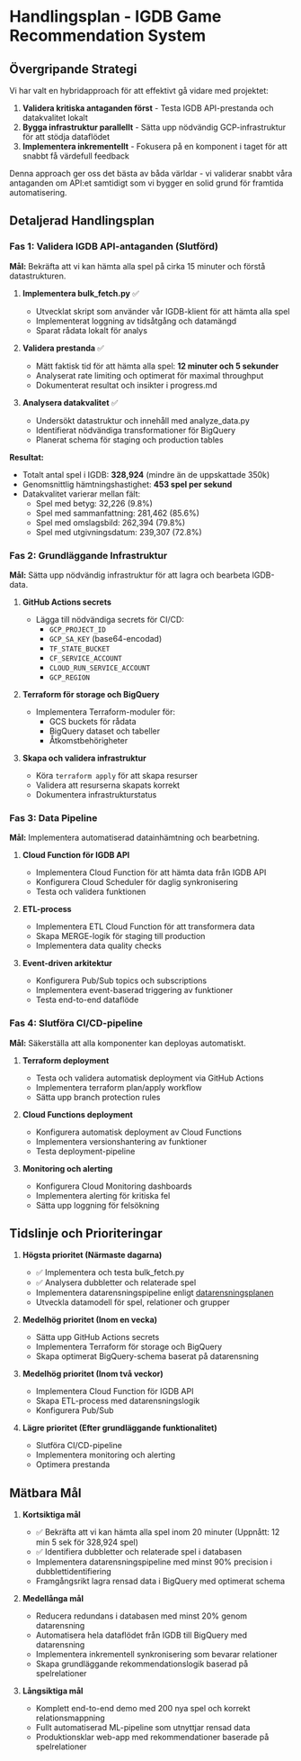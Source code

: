 # Handlingsplan - IGDB Game Recommendation System

## Övergripande Strategi

Vi har valt en hybridapproach för att effektivt gå vidare med projektet:

1. **Validera kritiska antaganden först** - Testa IGDB API-prestanda och datakvalitet lokalt
2. **Bygga infrastruktur parallellt** - Sätta upp nödvändig GCP-infrastruktur för att stödja dataflödet
3. **Implementera inkrementellt** - Fokusera på en komponent i taget för att snabbt få värdefull feedback

Denna approach ger oss det bästa av båda världar - vi validerar snabbt våra antaganden om API:et samtidigt som vi bygger en solid grund för framtida automatisering.

## Detaljerad Handlingsplan

### Fas 1: Validera IGDB API-antaganden (Slutförd)

**Mål:** Bekräfta att vi kan hämta alla spel på cirka 15 minuter och förstå datastrukturen.

1. **Implementera bulk_fetch.py** ✅
   - Utvecklat skript som använder vår IGDB-klient för att hämta alla spel
   - Implementerat loggning av tidsåtgång och datamängd
   - Sparat rådata lokalt för analys

2. **Validera prestanda** ✅
   - Mätt faktisk tid för att hämta alla spel: **12 minuter och 5 sekunder**
   - Analyserat rate limiting och optimerat för maximal throughput
   - Dokumenterat resultat och insikter i progress.md

3. **Analysera datakvalitet** ✅
   - Undersökt datastruktur och innehåll med analyze_data.py
   - Identifierat nödvändiga transformationer för BigQuery
   - Planerat schema för staging och production tables

**Resultat:**
- Totalt antal spel i IGDB: **328,924** (mindre än de uppskattade 350k)
- Genomsnittlig hämtningshastighet: **453 spel per sekund**
- Datakvalitet varierar mellan fält:
  - Spel med betyg: 32,226 (9.8%)
  - Spel med sammanfattning: 281,462 (85.6%)
  - Spel med omslagsbild: 262,394 (79.8%)
  - Spel med utgivningsdatum: 239,307 (72.8%)

### Fas 2: Grundläggande Infrastruktur

**Mål:** Sätta upp nödvändig infrastruktur för att lagra och bearbeta IGDB-data.

1. **GitHub Actions secrets**
   - Lägga till nödvändiga secrets för CI/CD:
     - `GCP_PROJECT_ID`
     - `GCP_SA_KEY` (base64-encodad)
     - `TF_STATE_BUCKET`
     - `CF_SERVICE_ACCOUNT`
     - `CLOUD_RUN_SERVICE_ACCOUNT`
     - `GCP_REGION`

2. **Terraform för storage och BigQuery**
   - Implementera Terraform-moduler för:
     - GCS buckets för rådata
     - BigQuery dataset och tabeller
     - Åtkomstbehörigheter

3. **Skapa och validera infrastruktur**
   - Köra `terraform apply` för att skapa resurser
   - Validera att resurserna skapats korrekt
   - Dokumentera infrastrukturstatus

### Fas 3: Data Pipeline

**Mål:** Implementera automatiserad datainhämtning och bearbetning.

1. **Cloud Function för IGDB API**
   - Implementera Cloud Function för att hämta data från IGDB API
   - Konfigurera Cloud Scheduler för daglig synkronisering
   - Testa och validera funktionen

2. **ETL-process**
   - Implementera ETL Cloud Function för att transformera data
   - Skapa MERGE-logik för staging till production
   - Implementera data quality checks

3. **Event-driven arkitektur**
   - Konfigurera Pub/Sub topics och subscriptions
   - Implementera event-baserad triggering av funktioner
   - Testa end-to-end dataflöde

### Fas 4: Slutföra CI/CD-pipeline

**Mål:** Säkerställa att alla komponenter kan deployas automatiskt.

1. **Terraform deployment**
   - Testa och validera automatisk deployment via GitHub Actions
   - Implementera terraform plan/apply workflow
   - Sätta upp branch protection rules

2. **Cloud Functions deployment**
   - Konfigurera automatisk deployment av Cloud Functions
   - Implementera versionshantering av funktioner
   - Testa deployment-pipeline

3. **Monitoring och alerting**
   - Konfigurera Cloud Monitoring dashboards
   - Implementera alerting för kritiska fel
   - Sätta upp loggning för felsökning

## Tidslinje och Prioriteringar

1. **Högsta prioritet (Närmaste dagarna)**
   - ✅ Implementera och testa bulk_fetch.py
   - ✅ Analysera dubbletter och relaterade spel
   - Implementera datarensningspipeline enligt [datarensningsplanen](./data-cleaning-plan.md)
   - Utveckla datamodell för spel, relationer och grupper

2. **Medelhög prioritet (Inom en vecka)**
   - Sätta upp GitHub Actions secrets
   - Implementera Terraform för storage och BigQuery
   - Skapa optimerat BigQuery-schema baserat på datarensning

3. **Medelhög prioritet (Inom två veckor)**
   - Implementera Cloud Function för IGDB API
   - Skapa ETL-process med datarensningslogik
   - Konfigurera Pub/Sub

4. **Lägre prioritet (Efter grundläggande funktionalitet)**
   - Slutföra CI/CD-pipeline
   - Implementera monitoring och alerting
   - Optimera prestanda

## Mätbara Mål

1. **Kortsiktiga mål**
   - ✅ Bekräfta att vi kan hämta alla spel inom 20 minuter (Uppnått: 12 min 5 sek för 328,924 spel)
   - ✅ Identifiera dubbletter och relaterade spel i databasen
   - Implementera datarensningspipeline med minst 90% precision i dubblettidentifiering
   - Framgångsrikt lagra rensad data i BigQuery med optimerat schema

2. **Medellånga mål**
   - Reducera redundans i databasen med minst 20% genom datarensning
   - Automatisera hela dataflödet från IGDB till BigQuery med datarensning
   - Implementera inkrementell synkronisering som bevarar relationer
   - Skapa grundläggande rekommendationslogik baserad på spelrelationer

3. **Långsiktiga mål**
   - Komplett end-to-end demo med 200 nya spel och korrekt relationsmappning
   - Fullt automatiserad ML-pipeline som utnyttjar rensad data
   - Produktionsklar web-app med rekommendationer baserade på spelrelationer
